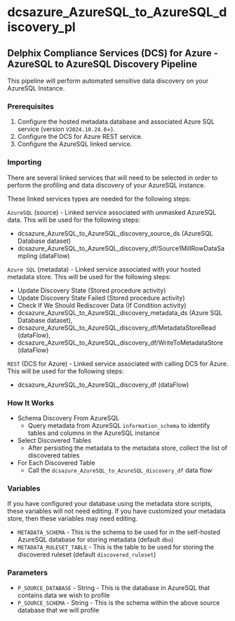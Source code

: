# dcsazure_AzureSQL_to_AzureSQL_discovery_pl
## Delphix Compliance Services (DCS) for Azure - AzureSQL to AzureSQL Discovery Pipeline

This pipeline will perform automated sensitive data discovery on your AzureSQL Instance.

### Prerequisites
1. Configure the hosted metadata database and associated Azure SQL service (version `V2024.10.24.0`+).
1. Configure the DCS for Azure REST service.
1. Configure the AzureSQL linked service.

### Importing
There are several linked services that will need to be selected in order to perform the profiling and data discovery of your AzureSQL instance.

These linked services types are needed for the following steps:


`AzureSQL` (source) - Linked service associated with unmasked AzureSQL data. This will be used for the following
steps:
* dcsazure_AzureSQL_to_AzureSQL_discovery_source_ds (AzureSQL Database dataset)
* dcsazure_AzureSQL_to_AzureSQL_discovery_df/Source1MillRowDataSampling (dataFlow)

`Azure SQL` (metadata) - Linked service associated with your hosted metadata store. This will be used for the following
steps:
* Update Discovery State (Stored procedure activity)
* Update Discovery State Failed (Stored procedure activity)
* Check If We Should Rediscover Data (If Condition activity)
* dcsazure_AzureSQL_to_AzureSQL_discovery_metadata_ds (Azure SQL Database dataset),
* dcsazure_AzureSQL_to_AzureSQL_discovery_df/MetadataStoreRead (dataFlow),
* dcsazure_AzureSQL_to_AzureSQL_discovery_df/WriteToMetadataStore (dataFlow)

`REST` (DCS for Azure) - Linked service associated with calling DCS for Azure. This will be used for the following
  steps:
* dcsazure_AzureSQL_to_AzureSQL_discovery_df (dataFlow)

### How It Works

* Schema Discovery From AzureSQL
  * Query metadata from AzureSQL `information_schema` to identify tables and columns in the AzureSQL instance
* Select Discovered Tables
  * After persisting the metadata to the metadata store, collect the list of discovered tables
* For Each Discovered Table
  * Call the `dcsazure_AzureSQL_to_AzureSQL_discovery_df` data flow

### Variables

If you have configured your database using the metadata store scripts, these variables will not need editing. If you
have customized your metadata store, then these variables may need editing.

* `METADATA_SCHEMA` - This is the schema to be used for in the self-hosted AzureSQL database for storing metadata
  (default `dbo`)
* `METADATA_RULESET_TABLE` - This is the table to be used for storing the discovered ruleset
  (default `discovered_ruleset`)

### Parameters

* `P_SOURCE_DATABASE` - String - This is the database in AzureSQL that contains data we wish to profile
* `P_SOURCE_SCHEMA` - String - This is the schema within the above source database that we will profile
